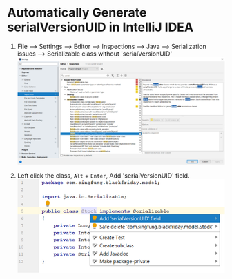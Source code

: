 # Automatically Generate serialVersionUID in IntelliJ IDEA

1. File --> Settings --> Editor --> Inspections --> Java --> Serialization issues --> Serializable class without 'serialVersionUID'
![](images/step1.png)

2. Left click the class, `Alt` + `Enter`, Add 'serialVersionUID' field.
![](images/step2.png)